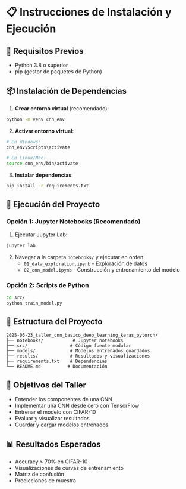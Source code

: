 # 📋 Instrucciones de Instalación y Ejecución

## 🔧 Requisitos Previos
- Python 3.8 o superior
- pip (gestor de paquetes de Python)

## 📦 Instalación de Dependencias

1. **Crear entorno virtual** (recomendado):
```bash
python -m venv cnn_env
```

2. **Activar entorno virtual**:
```bash
# En Windows:
cnn_env\Scripts\activate

# En Linux/Mac:
source cnn_env/bin/activate
```

3. **Instalar dependencias**:
```bash
pip install -r requirements.txt
```

## 🚀 Ejecución del Proyecto

### Opción 1: Jupyter Notebooks (Recomendado)
1. Ejecutar Jupyter Lab:
```bash
jupyter lab
```

2. Navegar a la carpeta `notebooks/` y ejecutar en orden:
   - `01_data_exploration.ipynb` - Exploración de datos
   - `02_cnn_model.ipynb` - Construcción y entrenamiento del modelo

### Opción 2: Scripts de Python
```bash
cd src/
python train_model.py
```

## 📁 Estructura del Proyecto
```
2025-06-23_taller_cnn_basico_deep_learning_keras_pytorch/
├── notebooks/           # Jupyter notebooks
├── src/                # Código fuente modular
├── models/             # Modelos entrenados guardados
├── results/            # Resultados y visualizaciones
├── requirements.txt    # Dependencias
└── README.md          # Documentación
```

## 🎯 Objetivos del Taller
- Entender los componentes de una CNN
- Implementar una CNN desde cero con TensorFlow
- Entrenar el modelo con CIFAR-10
- Evaluar y visualizar resultados
- Guardar y cargar modelos entrenados

## 📊 Resultados Esperados
- Accuracy > 70% en CIFAR-10
- Visualizaciones de curvas de entrenamiento
- Matriz de confusión
- Predicciones de muestra
